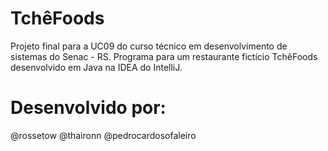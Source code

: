 # TchêFoods

Projeto final para a UC09 do curso técnico em desenvolvimento de sistemas do Senac - RS.
Programa para um restaurante fictício TchêFoods desenvolvido em Java na IDEA do IntelliJ.


# Desenvolvido por:

@rossetow
@thaironn
@pedrocardosofaleiro
